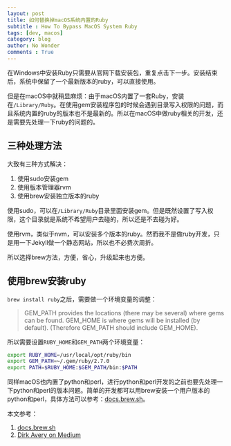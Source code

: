 ```yaml
---
layout: post
title: 如何替换掉macOS系统内置的Ruby
subtitle : How To Bypass MacOS System Ruby
tags: [dev, macos]
category: blog
author: No Wonder
comments : True
---
```


在Windows中安装Ruby只需要从官网下载安装包，重复点击下一步。安装结束后，系统中保留了一个最新版本的ruby，可以直接使用。

但是在macOS中就稍显麻烦：由于macOS内置了一套Ruby，安装在`/Library/Ruby`。在使用gem安装程序包的时候会遇到目录写入权限的问题，而且系统内置的ruby的版本也不是最新的。所以在macOS中做ruby相关的开发，还是需要先处理一下ruby的问题的。

## 三种处理方法

大致有三种方式解决：

1. 使用sudo安装gem
2. 使用版本管理器rvm
3. 使用brew安装独立版本的ruby

使用sudo，可以在`/Library/Ruby`目录里面安装gem。但是既然设置了写入权限，这个目录就是系统不希望用户去碰的，所以还是不去碰为好。

使用rvm，类似于nvm，可以安装多个版本的ruby。然而我不是做ruby开发，只是用一下Jekyll做一个静态网站，所以也不必费次周折。

所以选择brew方法，方便，省心，升级起来也方便。

## 使用brew安装ruby

`brew install ruby`之后，需要做一个环境变量的调整：

> GEM_PATH provides the locations (there may be several) where gems can be found.
GEM_HOME is where gems will be installed (by default).
(Therefore GEM_PATH should include GEM_HOME).

所以需要设置`RUBY_HOME`和`GEM_PATH`两个环境变量：

```bash
export RUBY_HOME=/usr/local/opt/ruby/bin
export GEM_PATH=~/.gem/ruby/2.7.0
export PATH=$RUBY_HOME:$GEM_PATH/bin:$PATH
```

同样macOS也内置了python和perl，进行python和perl开发的之前也要先处理一下python和perl的版本问题。简单的开发都可以用brew安装一个用户版本的python和perl，具体方法可以参考：[docs.brew.sh](https://docs.brew.sh/Gems,-Eggs-and-Perl-Modules)。

本文参考：

1. [docs.brew.sh](https://docs.brew.sh/Gems,-Eggs-and-Perl-Modules)
2. [Dirk Avery on Medium](https://medium.com/faun/macos-catalina-xcode-homebrew-gems-developer-headaches-cf7b1edf10b7)
